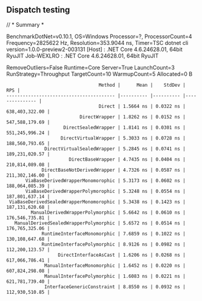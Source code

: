 ## Dispatch testing

// * Summary *

BenchmarkDotNet=v0.10.1, OS=Windows
Processor=?, ProcessorCount=4
Frequency=2825622 Hz, Resolution=353.9044 ns, Timer=TSC
dotnet cli version=1.0.0-preview2-003131
  [Host]     : .NET Core 4.6.24628.01, 64bit RyuJIT
  Job-WEXLRO : .NET Core 4.6.24628.01, 64bit RyuJIT

RemoveOutliers=False  Runtime=Core  Server=True
LaunchCount=3  RunStrategy=Throughput  TargetCount=10
WarmupCount=5  Allocated=0 B

```
                                  Method |      Mean |    StdDev |            RPS |
---------------------------------------- |---------- |---------- |--------------- |
                                  Direct | 1.5664 ns | 0.0322 ns | 638,403,322.00 |
                           DirectWrapper | 1.8262 ns | 0.0152 ns | 547,588,179.69 |
                     DirectSealedWrapper | 1.8141 ns | 0.0301 ns | 551,245,996.24 |
                    DirectVirtualWrapper | 5.3033 ns | 0.0728 ns | 188,560,793.65 |
              DirectVirtualSealedWrapper | 5.2845 ns | 0.0741 ns | 189,231,020.57 |
                       DirectBaseWrapper | 4.7435 ns | 0.0404 ns | 210,814,089.08 |
             DirectBaseNotDerivedWrapper | 4.7326 ns | 0.0587 ns | 211,302,146.00 |
       ViaBaseDerivedWrapperMonomorophic | 5.3173 ns | 0.0602 ns | 188,064,085.39 |
       ViaBaseDerivedWrapperPolymorophic | 5.3248 ns | 0.0554 ns | 187,801,637.14 |
 ViaBaseDerivedSealedWrapperMonomorophic | 5.3438 ns | 0.1423 ns | 187,131,620.68 |
         ManualDerivedWrapperPolymorphic | 5.6642 ns | 0.0610 ns | 176,546,735.81 |
   ManualDerivedSealedWrapperPolymorphic | 5.6572 ns | 0.0514 ns | 176,765,325.06 |
             RuntimeInterfaceMonomorphic | 7.6859 ns | 0.1022 ns | 130,108,647.68 |
             RuntimeInterfacePolymorphic | 8.9126 ns | 0.0982 ns | 112,200,123.57 |
                   DirectInterfaceAsCast | 1.6206 ns | 0.0268 ns | 617,066,786.41 |
              ManualInterfaceMonomorphic | 1.6452 ns | 0.0220 ns | 607,824,298.08 |
              ManualInterfacePolymorphic | 1.6083 ns | 0.0221 ns | 621,781,739.40 |
              InterfaceGenericConstraint | 8.8550 ns | 0.0932 ns | 112,930,510.85 |
```